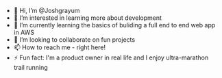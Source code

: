 - 👋 Hi, I’m @Joshgrayum
- 👀 I’m interested in learning more about development
- 🌱 I’m currently learning the basics of buliding a full end to end web app in AWS
- 💞️ I’m looking to collaborate on fun projects
- 📫 How to reach me - right here!
- ⚡ Fun fact: I'm a product owner in real life and I enjoy ultra-marathon trail running

<!---
Joshgrayum/Joshgrayum is a ✨ special ✨ repository because its `README.md` (this file) appears on your GitHub profile.
You can click the Preview link to take a look at your changes.
--->
